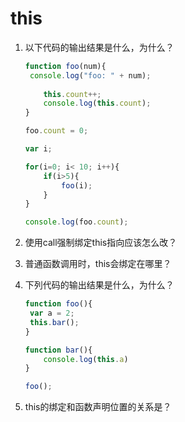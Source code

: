 # this

1. 以下代码的输出结果是什么，为什么？

   ```javascript
   function foo(num){
   	console.log("foo: " + num);
       
       this.count++;
       console.log(this.count);
   }
   
   foo.count = 0;
   
   var i;
   
   for(i=0; i< 10; i++){
       if(i>5){
           foo(i);
       }
   }
   
   console.log(foo.count);
   ```

2. 使用call强制绑定this指向应该怎么改？

3. 普通函数调用时，this会绑定在哪里？

4. 下列代码的输出结果是什么，为什么？

   ```javascript
   function foo(){
   	var a = 2;
   	this.bar();
   }
   
   function bar(){
       console.log(this.a)
   }
   
   foo();
   ```

5. this的绑定和函数声明位置的关系是？

